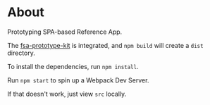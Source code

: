 # About

Prototyping SPA-based Reference App.

The [fsa-prototype-kit](https://github.com/USDA-FSA/fsa-prototype-kit/) is integrated, and `npm build` will create a `dist` directory.

To install the dependencies, run `npm install`.

Run  `npm start` to spin up a Webpack Dev Server.

If that doesn't work, just view `src` locally.
